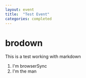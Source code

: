 ```yaml
---
layout: event
title:  "Test Event"
categories: completed
---
```

# brodown

This is a test working with markdown

1. I'm browserSync
2. I'm the man

